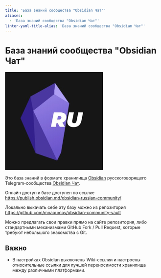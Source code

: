 ```yaml
---
title: 'База знаний сообщества "Obsidian Чат"'
aliases:
  - 'База знаний сообщества "Obsidian Чат"'
linter-yaml-title-alias: 'База знаний сообщества "Obsidian Чат"'
---
```


# База знаний сообщества "Obsidian Чат"

![](!!files/logo.jpg)

Это база знаний в формате хранилища [Obsidian](http://obsidian.md/) русскоговорящего Telegram-сообщества [Obsidian Чат](https://t.me/obsidian_z).

Онлайн доступ к базе доступен по ссылке <https://publish.obsidian.md/obsidian-russian-community/>

Локально выкачать себе эту базу можно из репозитория <https://github.com/mnaoumov/obsidian-community-vault>

Можно предлагать свои правки прямо на сайте репозитория, либо стандартными механизмами GitHub Fork / Pull Request, которые требуют небольшого знакомства с Git.

## Важно

- В настройках Obsidian выключены Wiki-ссылки и настроены относительные ссылки для лучшей переносимости хранилища между различными платформами.
